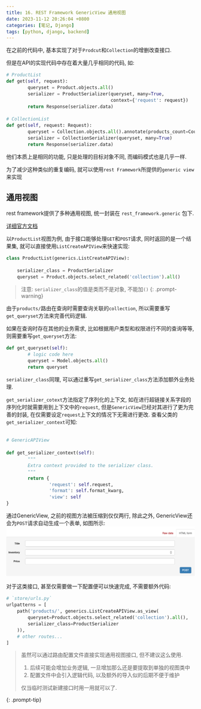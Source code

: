 ```yaml
---
title: 16. REST Framework GenericView 通用视图
date: 2023-11-12 20:26:04 +0800
categories: [笔记, Django]
tags: [python, django, backend]
---
```


在之前的代码中, 基本实现了对于`Prodcut`和`Collection`的增删改查接口.

但是在API的实现代码中存在着大量几乎相同的代码, 如:

```python
# ProductList
def get(self, request):
        queryset = Product.objects.all()
        serializer = ProductSerializer(queryset, many=True,
                                       context={'request': request})
        return Response(serializer.data)

# CollectionList
def get(self, request: Request):
        queryset = Collection.objects.all().annotate(products_count=Count('products'))
        serializer = CollectionSerializer(queryset, many=True)
        return Response(serializer.data)
```

他们本质上是相同的功能, 只是处理的目标对象不同, 而编码模式也是几乎一样.

为了减少这种类似的重复编码, 就可以使用`rest Framework`所提供的`generic view`来实现

## 通用视图

rest framework提供了多种通用视图, 统一封装在 `rest_framework.generic` 包下.

[详细官方文档](https://www.django-rest-framework.org/api-guide/generic-views/#generic-views)

以`ProductList`视图为例, 由于接口能够处理`GET`和`POST`请求, 同时返回的是一个结果集, 就可以直接使用`ListCreateAPIView`来快速实现:

```python
class ProductList(generics.ListCreateAPIView):

    serializer_class = ProductSerializer
    queryset = Product.objects.select_related('collection').all()
```

> 注意: `serializer_class`的值是类而不是对象, 不能加`()`
{: .prompt-warning}

由于`products/`路由在查询时需要查询关联的`collection`, 所以需要重写`get_queryset`方法来完善代码逻辑.

如果在查询时存在其他的业务需求, 比如根据用户类型和权限进行不同的查询等等, 则需要重写`get_queryset`方法:

```python
def get_queryset(self):
        # logic code here
        queryset = Model.objects.all()
        return queryset
```

`serializer_class`同理, 可以通过重写`get_serializer_class`方法添加额外业务处理.

`get_serializer_cotext`方法指定了序列化的上下文, 如在进行超链接关系字段的序列化时就需要用到上下文中的`request`, 但是`GenericView`已经对其进行了更为完善的封装, 在仅需要设定`request`上下文的情况下无需进行更改. 查看父类的`get_serializer_context`可知:

```python

# GenericAPIView

def get_serializer_context(self):
        """
        Extra context provided to the serializer class.
        """
        return {
                'request': self.request,
                'format': self.format_kwarg,
                'view': self
}
```

通过GenericView, 之前的视图方法被压缩到仅仅两行, 除此之外, GenericView还会为`POST`请求自动生成一个表单, 如图所示:
![form](/assets/img/img_202311122320571347.png)

对于这类接口, 甚至仅需要做一下配置便可以快速完成, 不需要额外代码:

```python
# `store/urls.py`
urlpatterns = [
    path('products/', generics.ListCreateAPIView.as_view(
        queryset=Product.objects.select_related('collection').all(),
        serializer_class=ProductSerializer
    )),
    # other routes...
]
```

> 虽然可以通过路由配置文件直接实现通用视图接口, 但不建议这么使用.
>
> 1. 后续可能会增加业务逻辑, 一旦增加那么还是要提取到单独的视图类中
> 2. 配置文件中会引入逻辑代码, 以及额外的导入似的后期不便于维护
>
> 仅当临时测试新建接口时用一用就可以了.
>
{: .prompt-tip}
